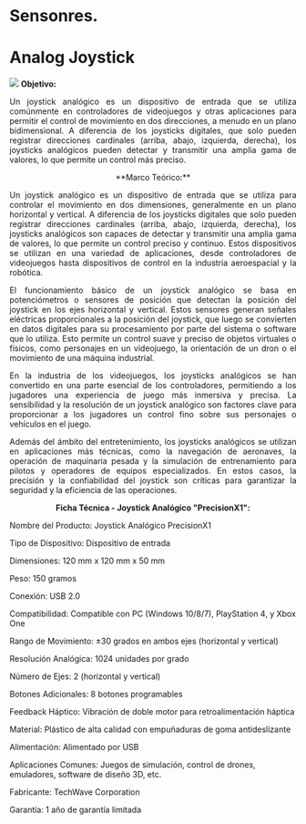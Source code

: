 # Sensonres.
# Analog Joystick
![](https://www.electronicwings.com/storage/PlatformSection/TopicContent/123/icon/Analog%20Joystick(0).jpg)
**Objetivo:**
<div align="justify">
Un joystick analógico es un dispositivo de entrada que se utiliza comúnmente en controladores de videojuegos y otras aplicaciones para permitir el control de movimiento en dos direcciones, a menudo en un plano bidimensional. A diferencia de los joysticks digitales, que solo pueden registrar direcciones cardinales (arriba, abajo, izquierda, derecha), los joysticks analógicos pueden detectar y transmitir una amplia gama de valores, lo que permite un control más preciso.
</div></p>
<p align="center">
**Marco Teórico:**
<div align="justify">
Un joystick analógico es un dispositivo de entrada que se utiliza para controlar el movimiento en dos dimensiones, generalmente en un plano horizontal y vertical. A diferencia de los joysticks digitales que solo pueden registrar direcciones cardinales (arriba, abajo, izquierda, derecha), los joysticks analógicos son capaces de detectar y transmitir una amplia gama de valores, lo que permite un control preciso y continuo. Estos dispositivos se utilizan en una variedad de aplicaciones, desde controladores de videojuegos hasta dispositivos de control en la industria aeroespacial y la robótica.

El funcionamiento básico de un joystick analógico se basa en potenciómetros o sensores de posición que detectan la posición del joystick en los ejes horizontal y vertical. Estos sensores generan señales eléctricas proporcionales a la posición del joystick, que luego se convierten en datos digitales para su procesamiento por parte del sistema o software que lo utiliza. Esto permite un control suave y preciso de objetos virtuales o físicos, como personajes en un videojuego, la orientación de un dron o el movimiento de una máquina industrial.

En la industria de los videojuegos, los joysticks analógicos se han convertido en una parte esencial de los controladores, permitiendo a los jugadores una experiencia de juego más inmersiva y precisa. La sensibilidad y la resolución de un joystick analógico son factores clave para proporcionar a los jugadores un control fino sobre sus personajes o vehículos en el juego.

Además del ámbito del entretenimiento, los joysticks analógicos se utilizan en aplicaciones más técnicas, como la navegación de aeronaves, la operación de maquinaria pesada y la simulación de entrenamiento para pilotos y operadores de equipos especializados. En estos casos, la precisión y la confiabilidad del joystick son críticas para garantizar la seguridad y la eficiencia de las operaciones.
</div></p>

**<p align="center">Ficha Técnica - Joystick Analógico "PrecisionX1":** </p>
Nombre del Producto: Joystick Analógico PrecisionX1 </p>
Tipo de Dispositivo: Dispositivo de entrada </p>
Dimensiones: 120 mm x 120 mm x 50 mm </p>
Peso: 150 gramos </p>
Conexión: USB 2.0 </p>
Compatibilidad: Compatible con PC (Windows 10/8/7), PlayStation 4, y Xbox One </p>
Rango de Movimiento: ±30 grados en ambos ejes (horizontal y vertical) </p>
Resolución Analógica: 1024 unidades por grado </p>
Número de Ejes: 2 (horizontal y vertical) </p>
Botones Adicionales: 8 botones programables </p>
Feedback Háptico: Vibración de doble motor para retroalimentación háptica </p>
Material: Plástico de alta calidad con empuñaduras de goma antideslizante </p>
Alimentación: Alimentado por USB </p>
Aplicaciones Comunes: Juegos de simulación, control de drones, emuladores, software de diseño 3D, etc. </p>
Fabricante: TechWave Corporation </p>
Garantía: 1 año de garantía limitada </p>
